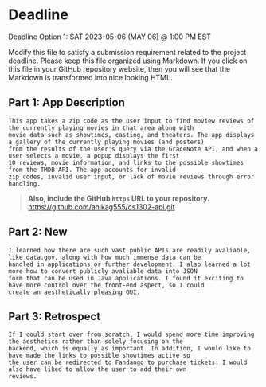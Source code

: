 # Deadline
Deadline Option 1: SAT 2023-05-06 (MAY 06) @ 1:00 PM EST

Modify this file to satisfy a submission requirement related to the project
deadline. Please keep this file organized using Markdown. If you click on
this file in your GitHub repository website, then you will see that the
Markdown is transformed into nice looking HTML.

## Part 1: App Description
    This app takes a zip code as the user input to find moview reviews of the currently playing movies in that area along with
    movie data such as showtimes, casting, and theaters. The app displays a gallery of the currently playing movies (and posters)
    from the results of the user's query via the GraceNote API, and when a user selects a movie, a popup displays the first
    10 reviews, movie information, and links to the possible showtimes from the TMDB API. The app accounts for invalid
    zip codes, invalid user input, or lack of movie reviews through error handling.


> **Also, include the GitHub `https` URL to your repository.**
    https://github.com/anikag555/cs1302-api.git


## Part 2: New
    I learned how there are such vast public APIs are readily avaliable, like data.gov, along with how much immense data can be
    handled in applications or further development. I also learned a lot more how to convert publicly avaliable data into JSON
    form that can be used in Java applications. I found it exciting to have more control over the front-end aspect, so I could
    create an aesthetically pleasing GUI.

## Part 3: Retrospect
    If I could start over from scratch, I would spend more time improving the aesthetics rather than solely focusing on the
    backend, which is equally as important. In addition, I would like to have made the links to possible showtimes active so
    the user can be redirected to Fandango to purchase tickets. I would also have liked to allow the user to add their own
    reviews.